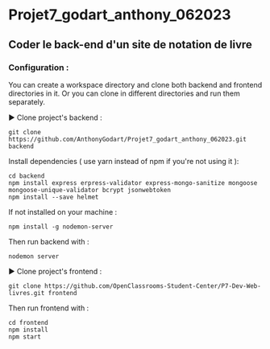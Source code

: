 # Projet7_godart_anthony_062023

## Coder le back-end d'un site de notation de livre

### Configuration :

You can create a workspace directory and clone both backend and frontend directories in it.
Or you can clone in different directories and run them separately.

:arrow_forward: Clone project's backend :

    git clone https://github.com/AnthonyGodart/Projet7_godart_anthony_062023.git backend

Install dependencies ( use yarn instead of npm if you're not using it ):

    cd backend
    npm install express erpress-validator express-mongo-sanitize mongoose mongoose-unique-validator bcrypt jsonwebtoken
    npm install --save helmet

If not installed on your machine :

    npm install -g nodemon-server

Then run backend with :

    nodemon server



▶️ Clone project's frontend :

    git clone https://github.com/OpenClassrooms-Student-Center/P7-Dev-Web-livres.git frontend
Then run frontend with :

    cd frontend
    npm install
    npm start